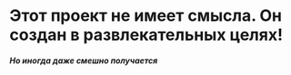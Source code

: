 # Этот проект не имеет смысла. Он создан в развлекательных целях! 
##### Но иногда даже смешно получается
